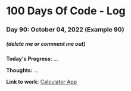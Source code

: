 # 100 Days Of Code - Log

### Day 90: October 04, 2022 (Example 90)
##### (delete me or comment me out)

**Today's Progress**: ...

**Thoughts:** ...

**Link to work:** [Calculator App](https://github.com/username/reponame)

